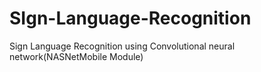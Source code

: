# SIgn-Language-Recognition
Sign Language Recognition using Convolutional neural network(NASNetMobile Module)
